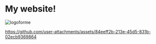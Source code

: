 # My website!
![logoforme](https://github.com/user-attachments/assets/c6bc3055-87e9-4e08-a682-01c3605a6570)




https://github.com/user-attachments/assets/84eeff2b-213e-45d5-831b-02ecb9369864

